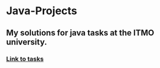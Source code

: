# Java-Projects

## My solutions for java tasks at the ITMO university.

   ### [Link to tasks](https://www.kgeorgiy.info/courses/paradigms/homeworks.html)

